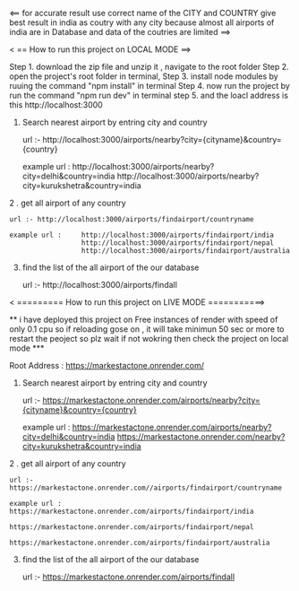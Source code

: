    <== for accurate result use correct name of the CITY and COUNTRY
    give best result in india as coutry with any city because almost all airports of 
    india are in Database and data of the coutries are limited ==>

< == How to run this project on LOCAL MODE ==>

Step 1. download the zip file and unzip it , navigate to the root folder
Step 2. open the project's root folder in terminal,
Step 3. install node modules by ruuing the command "npm install" in terminal
Step 4. now run the project by run the command "npm run dev"  in terminal
step 5. and the loacl address is this http://localhost:3000 

1. Search nearest airport by entring city and country

    url :- http://localhost:3000/airports/nearby?city={cityname}&country={country}

    example url :   http://localhost:3000/airports/nearby?city=delhi&country=india
                    http://localhost:3000/airports/nearby?city=kurukshetra&country=india


2 . get all airport of any country 

    url :- http://localhost:3000/airports/findairport/countryname 

    example url :     http://localhost:3000/airports/findairport/india
                      http://localhost:3000/airports/findairport/nepal 
                      http://localhost:3000/airports/findairport/australia

3. find the list of the all airport of the our database  

    url :- http://localhost:3000/airports/findall

    

< ========= How to run this project on LIVE MODE ===========>

** i have deployed this project on Free instances of render with speed of  only 0.1 cpu
    so if reloading gose on , it will take minimun 50 sec or more to restart the peoject so plz wait
    if not wokring then check the project on local mode ***

Root Address :  https://markestactone.onrender.com/

1. Search nearest airport by entring city and country

    url :- https://markestactone.onrender.com/airports/nearby?city={cityname}&country={country}

    example url :   https://markestactone.onrender.com/airports/nearby?city=delhi&country=india
                    https://markestactone.onrender.com/nearby?city=kurukshetra&country=india


2 . get all airport of any country 

    url :- https://markestactone.onrender.com//airports/findairport/countryname 

    example url :     https://markestactone.onrender.com/airports/findairport/india
                      https://markestactone.onrender.com/airports/findairport/nepal 
                      https://markestactone.onrender.com/airports/findairport/australia

3. find the list of the all airport of the our database  

    url :- https://markestactone.onrender.com/airports/findall